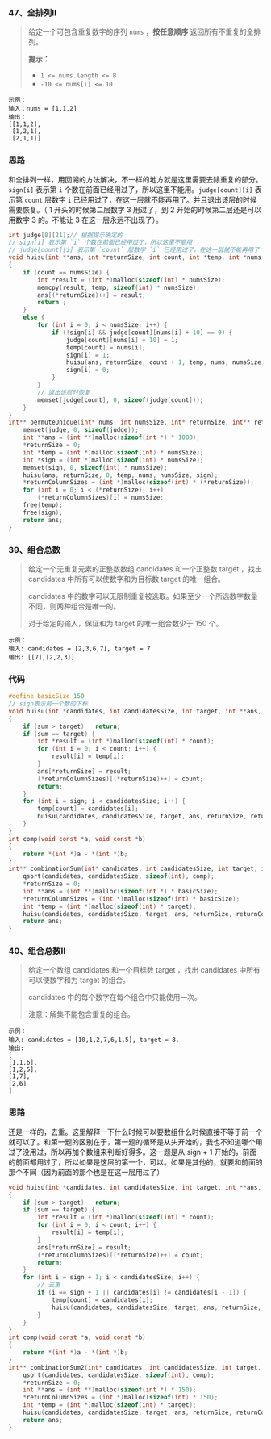 

### 47、全排列Ⅱ

>给定一个可包含重复数字的序列 `nums` ，**按任意顺序** 返回所有不重复的全排列。
>
>**提示：**
>
>- `1 <= nums.length <= 8`
>- `-10 <= nums[i] <= 10`

```
示例：
输入：nums = [1,1,2]
输出：
[[1,1,2],
 [1,2,1],
 [2,1,1]]
```



### 思路

和全排列一样，用回溯的方法解决，不一样的地方就是这里需要去除重复的部分。`sign[i]` 表示第 `i` 个数在前面已经用过了，所以这里不能用。`judge[count][i]` 表示第 `count` 层数字 `i` 已经用过了，在这一层就不能再用了。并且退出该层的时候需要恢复。（ 1 开头的时候第二层数字 3 用过了，到 2 开始的时候第二层还是可以用数字 3 的。不能让 3 在这一层永远不出现了）。

```c
int judge[8][21];// 根据提示确定的
// sign[i] 表示第 `i` 个数在前面已经用过了，所以这里不能用
// judge[count][i] 表示第 `count` 层数字 `i` 已经用过了，在这一层就不能再用了
void huisu(int **ans, int *returnSize, int count, int *temp, int *nums, int numsSize, int *sign)
{
    if (count == numsSize) {
        int *result = (int *)malloc(sizeof(int) * numsSize);
        memcpy(result, temp, sizeof(int) * numsSize);
        ans[(*returnSize)++] = result;
        return ;
    }
    else {
        for (int i = 0; i < numsSize; i++) {
            if (!sign[i] && judge[count][nums[i] + 10] == 0) {
                judge[count][nums[i] + 10] = 1;
                temp[count] = nums[i];
                sign[i] = 1;
                huisu(ans, returnSize, count + 1, temp, nums, numsSize, sign);
                sign[i] = 0;
            }
        }
        // 退出该层时恢复
        memset(judge[count], 0, sizeof(judge[count]));
    }
}
int** permuteUnique(int* nums, int numsSize, int* returnSize, int** returnColumnSizes){
    memset(judge, 0, sizeof(judge));
    int **ans = (int **)malloc(sizeof(int *) * 1000);
    *returnSize = 0;
    int *temp = (int *)malloc(sizeof(int) * numsSize);
    int *sign = (int *)malloc(sizeof(int) * numsSize);
    memset(sign, 0, sizeof(int) * numsSize);
    huisu(ans, returnSize, 0, temp, nums, numsSize, sign);
    *returnColumnSizes = (int *)malloc(sizeof(int) * (*returnSize));
    for (int i = 0; i < (*returnSize); i++)
        (*returnColumnSizes)[i] = numsSize;
    free(temp);
    free(sign);
    return ans;
}
```

### 39、组合总数

>给定一个无重复元素的正整数数组 candidates 和一个正整数 target ，找出 candidates 中所有可以使数字和为目标数 target 的唯一组合。
>
>candidates 中的数字可以无限制重复被选取。如果至少一个所选数字数量不同，则两种组合是唯一的。 
>
>对于给定的输入，保证和为 target 的唯一组合数少于 150 个。

```
示例：
输入: candidates = [2,3,6,7], target = 7
输出: [[7],[2,2,3]]
```

### 代码

```c
#define basicSize 150
// sign表示前一个数的下标
void huisu(int *candidates, int candidatesSize, int target, int **ans, int *returnSize, int **returnColumnSizes, int count, int sum,int sign, int *temp)
{
    if (sum > target)   return;
    if (sum == target) {
        int *result = (int *)malloc(sizeof(int) * count);
        for (int i = 0; i < count; i++) {
            result[i] = temp[i];
        }
        ans[*returnSize] = result;
        (*returnColumnSizes)[(*returnSize)++] = count;
        return;
    }
    for (int i = sign; i < candidatesSize; i++) {
        temp[count] = candidates[i];
        huisu(candidates, candidatesSize, target, ans, returnSize, returnColumnSizes, count + 1, sum + candidates[i], i, temp);
    }
}
int comp(void const *a, void const *b)
{
    return *(int *)a - *(int *)b;
}
int** combinationSum(int* candidates, int candidatesSize, int target, int* returnSize, int** returnColumnSizes){
    qsort(candidates, candidatesSize, sizeof(int), comp);
    *returnSize = 0;
    int **ans = (int **)malloc(sizeof(int *) * basicSize);
    *returnColumnSizes = (int *)malloc(sizeof(int) * basicSize);
    int *temp = (int *)malloc(sizeof(int) * target);
    huisu(candidates, candidatesSize, target, ans, returnSize, returnColumnSizes, 0, 0, 0, temp);
    return ans;
}
```

### 40、组合总数Ⅱ

>给定一个数组 candidates 和一个目标数 target ，找出 candidates 中所有可以使数字和为 target 的组合。
>
>candidates 中的每个数字在每个组合中只能使用一次。
>
>注意：解集不能包含重复的组合。 

```
示例：
输入: candidates = [10,1,2,7,6,1,5], target = 8,
输出:
[
[1,1,6],
[1,2,5],
[1,7],
[2,6]
]
```

### 思路

还是一样的，去重。这里解释一下什么时候可以要数组什么时候直接不等于前一个就可以了。和第一题的区别在于，第一题的循环是从头开始的，我也不知道哪个用过了没用过，所以再加个数组来判断好得多。这一题是从 sign + 1 开始的，前面的前面都用过了，所以如果是这层的第一个，可以。如果是其他的，就要和前面的那个不同（因为前面的那个也是在这一层用过了）

```c
void huisu(int *candidates, int candidatesSize, int target, int **ans, int *returnSize, int **returnColumnSizes, int count, int sum,int sign, int *temp)
{
    if (sum > target)   return;
    if (sum == target) {
        int *result = (int *)malloc(sizeof(int) * count);
        for (int i = 0; i < count; i++) {
            result[i] = temp[i];
        }
        ans[*returnSize] = result;
        (*returnColumnSizes)[(*returnSize)++] = count;
        return;
    }
    for (int i = sign + 1; i < candidatesSize; i++) {
        // 去重
        if (i == sign + 1 || candidates[i] != candidates[i - 1]) {
            temp[count] = candidates[i];
            huisu(candidates, candidatesSize, target, ans, returnSize, returnColumnSizes, count + 1, sum + candidates[i], i, temp);
        }
    }
}
int comp(void const *a, void const *b)
{
    return *(int *)a - *(int *)b;
}
int** combinationSum2(int* candidates, int candidatesSize, int target, int* returnSize, int** returnColumnSizes){
    qsort(candidates, candidatesSize, sizeof(int), comp);
    *returnSize = 0;
    int **ans = (int **)malloc(sizeof(int *) * 150);
    *returnColumnSizes = (int *)malloc(sizeof(int) * 150);
    int *temp = (int *)malloc(sizeof(int) * target);
    huisu(candidates, candidatesSize, target, ans, returnSize, returnColumnSizes, 0, 0, -1, temp);
    return ans;
}
```

